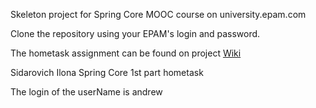 Skeleton project for Spring Core MOOC course on university.epam.com

Clone the repository using your EPAM's login and password.

The hometask assignment can be found on project [Wiki](https://git.epam.com/yuriy_tkach/spring-core-hometask-skeleton/wikis/home)

Sidarovich Ilona Spring Core 1st part hometask

The login of the userName is andrew
